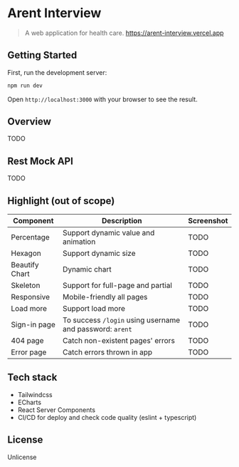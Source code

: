 # Arent Interview

> A web application for health care. https://arent-interview.vercel.app

## Getting Started

First, run the development server:

```bash
npm run dev
```

Open `http://localhost:3000` with your browser to see the result.

## Overview

TODO

## Rest Mock API

TODO

## Highlight (out of scope)

| Component      | Description                                              | Screenshot |
| -------------- | -------------------------------------------------------- | ---------- |
| Percentage     | Support dynamic value and animation                      | TODO       |
| Hexagon        | Support dynamic size                                     | TODO       |
| Beautify Chart | Dynamic chart                                            | TODO       |
| Skeleton       | Support for full-page and partial                        | TODO       |
| Responsive     | Mobile-friendly all pages                                | TODO       |
| Load more      | Support load more                                        | TODO       |
| Sign-in page   | To success `/login` using username and password: `arent` | TODO       |
| 404 page       | Catch non-existent pages' errors                         | TODO       |
| Error page     | Catch errors thrown in app                               | TODO       |

## Tech stack

- Tailwindcss
- ECharts
- React Server Components
- CI/CD for deploy and check code quality (eslint + typescript)

## License

Unlicense
